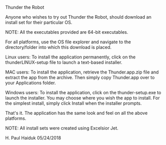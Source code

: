Thunder the Robot

Anyone who wishes to try out Thunder the Robot, should download an install set for their particular OS.

NOTE:  All the executables provided are 64-bit executables.  

For all platforms, use the OS file explorer and navigate to the directory/folder into
which this download is placed.

Linux users:  To install the application permanently, click on the
              thunderLINUX-setup file to launch a text-based installer.

MAC users:    To install the application, retrieve the Thunder.app.zip file and
              extract the app from the archive.  Then simply copy Thunder.app 
              over to your Applications folder.

Windows users: To install the application, click on the thunder-setup.exe to
               launch the installer.  You may choose where you wish the app
               to install.  For the simplest install, simply click Install
               when the installer prompts.

That's it.  The application has the same look and feel on all the above platforms.

NOTE:  All install sets were created using Excelsior Jet.

H. Paul Haiduk
05/24/2018


